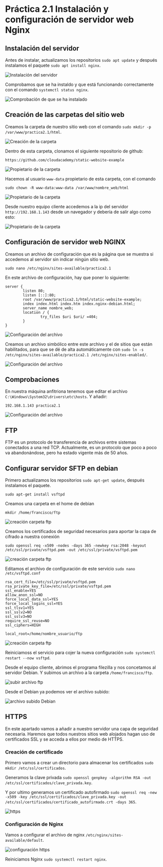 # Práctica 2.1 Instalación y configuración de servidor web Nginx

## Instalación del servidor

Antes de instalar, actualizamos los repositorios `sudo apt update` y después instalamos el paquete `sudo apt install nginx`.

![Instalación del servidor](/img/1.png)

Comprobamos que se ha instaldo y que está funcionando correctamente con el comando `systemctl status nginx`.

![Comprobación de que se ha instalado](/img/2.png)

## Creación de las carpetas del sitio web

Creamos la carpeta de nuestro sitio web con el comando `sudo mkdir -p /var/www/practica2.1/html`.

![Creación de la carpeta](/img/3.png)

Dentro de esta carpeta, clonamos el siguiente repositorio de github:
~~~~
https://github.com/cloudacademy/static-website-example
~~~~

![Propietario de la carpeta](/img/4.png)

Hacemos al usuario `www-data` propietario de esta carpeta, con el comando
~~~~
sudo chown -R www-data:www-data /var/www/nombre_web/html
~~~~

![Propietario de la carpeta](/img/5.png)

Desde nuestro equipo cliente accedemos a la ip del servidor `http://192.168.1.143` desde un navegador y debería de salir algo como esto: 

![Propietario de la carpeta](/img/6.png)

## Configuración de servidor web NGINX
Creamos un archivo de configuración que es la página que se muestra si accedemos al servidor sin indicar ningún sitio web.

~~~~
sudo nano /etc/nginx/sites-available/practica2.1
~~~~

En este archivo de configuración, hay que poner lo siguiente:

~~~~
server {
        listen 80;
        listen [::]:80;
        root /var/www/practica2.1/html/static-website-example;
        index index.html index.htm index.nginx-debian.html;
        server_name nombre_web;
        location / {
                try_files $uri $uri/ =404;
        }
}
~~~~

![Configuración del archivo](/img/7.png)

Creamos un archivo simbólico entre este archivo y el de sitios que 
están habilitados, para que se dé de alta automáticamente 
con `sudo ln -s /etc/nginx/sites-available/practica2.1 /etc/nginx/sites-enabled/`.

![Configuración del archivo](/img/8.png)

## Comprobaciones
En nuestra máquina anfitriona tenemos que editar el archivo `C:\Windows\System32\drivers\etc\hosts`. Y añadir:
~~~~
192.168.1.143 practica2.1
~~~~

![Configuración del archivo](/img/9.png)

## FTP
FTP es un protocolo de transferencia de archivos entre sistemas
conectados a una red TCP. Actualmente, es un protocolo que poco a
poco va abandonándose, pero ha estado vigente más de 50 años.

## Configurar servidor SFTP en debian
Primero actualizamos los repositorios `sudo apt-get update`, después instalamos
el paquete.
~~~~
sudo apt-get install vsftpd
~~~~

Creamos una carpeta en el home de debian
~~~~
mkdir /home/francisco/ftp
~~~~

![creación carpeta ftp](/img/10.png)

Creamos los certificados de seguridad necesarios para aportar la capa de cifrado a nuestra conexión
~~~~
sudo openssl req -x509 -nodes -days 365 -newkey rsa:2048 -keyout /etc/ssl/private/vsftpd.pem -out /etc/ssl/private/vsftpd.pem
~~~~

![creación carpeta ftp](/img/11.png)

Editamos el archivo de configuración de este servicio `sudo nano /etc/vsftpd.conf`
~~~~
rsa_cert_file=/etc/ssl/private/vsftpd.pem
rsa_private_key_file=/etc/ssl/private/vsftpd.pem
ssl_enable=YES
allow_anon_ssl=NO
force_local_data_ssl=YES
force_local_logins_ssl=YES
ssl_tlsv1=YES
ssl_sslv2=NO
ssl_sslv3=NO
require_ssl_reuse=NO
ssl_ciphers=HIGH

local_root=/home/nombre_usuario/ftp
~~~~

![creación carpeta ftp](/img/12.png)

Reiniciamoss el servicio para cojer la nueva configuración `sudo systemctl restart --now vsftpd`.

Desde el equipo cliente, abrimos el programa filezilla y nos concetamos al servidor Debian. Y subimos un archivo a la carpeta `/home/francisco/ftp`.

![subir archivo ftp](/img/13.png)

Desde el Debian ya podemos ver el archivo subido:

![archivo subido Debian](/img/14.png)

## HTTPS
En este apartado vamos a añadir a nuestro servidor una capa de seguridad necesaria. Haremos que todos nuestros sitios web alojados hagan uso de certificados SSL y se acceda a ellos por medio de HTTPS.

### Creación de certificado

Primero vamos a crear un directorio para almacenar los certificados `sudo mkdir /etc/ssl/certificados`.

Generamos la clave privada `sudo openssl genpkey -algorithm RSA -out /etc/ssl/certificados/clave_privada.key`.

Y por ultimo generamos un certificado autofirmado `sudo openssl req -new -x509 -key /etc/ssl/certificados/clave_privada.key -out /etc/ssl/certificados/certificado_autofirmado.crt -days 365`.

![https](/img/15.png)

### Configuración de Nginx

Vamos a configurar el archivo de nginx `/etc/nginx/sites-available/default`.

![configuración https](/img/16.png)

Reiniciamos Nginx `sudo systemctl restart nginx`.

